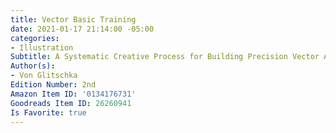 ```yaml
---
title: Vector Basic Training
date: 2021-01-17 21:14:00 -05:00
categories:
- Illustration
Subtitle: A Systematic Creative Process for Building Precision Vector Artwork
Author(s):
- Von Glitschka
Edition Number: 2nd
Amazon Item ID: '0134176731'
Goodreads Item ID: 26260941
Is Favorite: true
---
```


